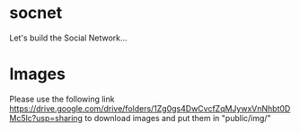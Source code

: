 # socnet
Let's build the Social Network...

# Images
Please use the following link https://drive.google.com/drive/folders/1Zg0gs4DwCvcfZqMJywxVnNhbt0DMc5lc?usp=sharing to download images and put them in "public/img/"
